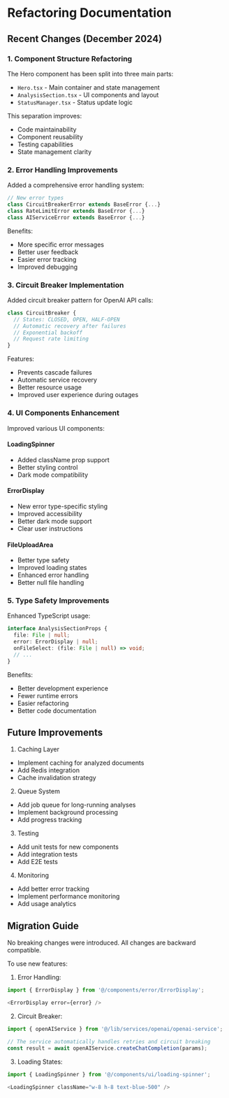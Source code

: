 # Refactoring Documentation

## Recent Changes (December 2024)

### 1. Component Structure Refactoring

The Hero component has been split into three main parts:
- `Hero.tsx` - Main container and state management
- `AnalysisSection.tsx` - UI components and layout
- `StatusManager.tsx` - Status update logic

This separation improves:
- Code maintainability
- Component reusability
- Testing capabilities
- State management clarity

### 2. Error Handling Improvements

Added a comprehensive error handling system:
```typescript
// New error types
class CircuitBreakerError extends BaseError {...}
class RateLimitError extends BaseError {...}
class AIServiceError extends BaseError {...}
```

Benefits:
- More specific error messages
- Better user feedback
- Easier error tracking
- Improved debugging

### 3. Circuit Breaker Implementation

Added circuit breaker pattern for OpenAI API calls:
```typescript
class CircuitBreaker {
  // States: CLOSED, OPEN, HALF-OPEN
  // Automatic recovery after failures
  // Exponential backoff
  // Request rate limiting
}
```

Features:
- Prevents cascade failures
- Automatic service recovery
- Better resource usage
- Improved user experience during outages

### 4. UI Components Enhancement

Improved various UI components:

#### LoadingSpinner
- Added className prop support
- Better styling control
- Dark mode compatibility

#### ErrorDisplay
- New error type-specific styling
- Improved accessibility
- Better dark mode support
- Clear user instructions

#### FileUploadArea
- Better type safety
- Improved loading states
- Enhanced error handling
- Better null file handling

### 5. Type Safety Improvements

Enhanced TypeScript usage:
```typescript
interface AnalysisSectionProps {
  file: File | null;
  error: ErrorDisplay | null;
  onFileSelect: (file: File | null) => void;
  // ...
}
```

Benefits:
- Better development experience
- Fewer runtime errors
- Easier refactoring
- Better code documentation

## Future Improvements

1. Caching Layer
- Implement caching for analyzed documents
- Add Redis integration
- Cache invalidation strategy

2. Queue System
- Add job queue for long-running analyses
- Implement background processing
- Add progress tracking

3. Testing
- Add unit tests for new components
- Add integration tests
- Add E2E tests

4. Monitoring
- Add better error tracking
- Implement performance monitoring
- Add usage analytics

## Migration Guide

No breaking changes were introduced. All changes are backward compatible.

To use new features:

1. Error Handling:
```typescript
import { ErrorDisplay } from '@/components/error/ErrorDisplay';

<ErrorDisplay error={error} />
```

2. Circuit Breaker:
```typescript
import { openAIService } from '@/lib/services/openai/openai-service';

// The service automatically handles retries and circuit breaking
const result = await openAIService.createChatCompletion(params);
```

3. Loading States:
```typescript
import { LoadingSpinner } from '@/components/ui/loading-spinner';

<LoadingSpinner className="w-8 h-8 text-blue-500" />
```

